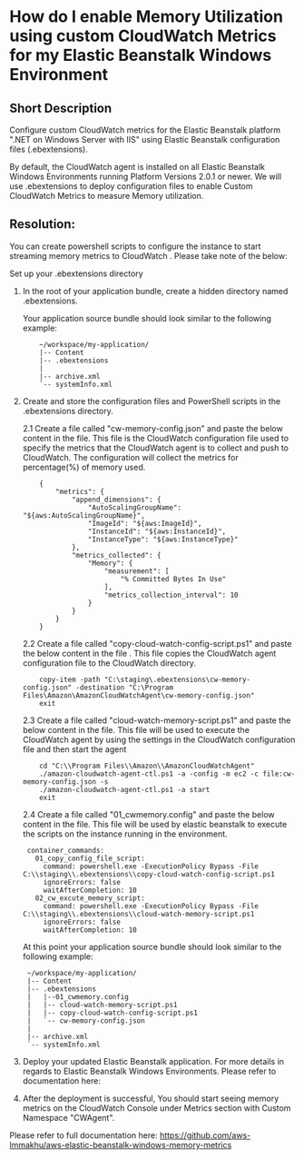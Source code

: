 # How do I enable Memory Utilization using custom CloudWatch Metrics for my Elastic Beanstalk Windows Environment


## Short Description

Configure custom CloudWatch metrics for the Elastic Beanstalk platform ".NET on Windows Server with IIS" using Elastic Beanstalk configuration files (.ebextensions).

By default, the CloudWatch agent is installed on all Elastic Beanstalk Windows Environments running Platform Versions 2.0.1 or newer.  We will use .ebextensions to deploy configuration files to enable  Custom CloudWatch Metrics to measure Memory utilization.

## Resolution:

You can create powershell scripts to configure the instance to start streaming memory metrics to CloudWatch . Please take note of the below:

Set up your .ebextensions directory

1. In the root of your application bundle, create a hidden directory named .ebextensions.

    Your application source bundle should look similar to the following example:

    ``` 
        ~/workspace/my-application/
        |-- Content
        |-- .ebextensions
        |  
        |-- archive.xml
        `-- systemInfo.xml
    ```        

2. Create and store the configuration files and PowerShell scripts in the .ebextensions directory.

    2.1  Create a file called "cw-memory-config.json" and paste the below content in the file. This file is the CloudWatch configuration file used to specify the metrics that the CloudWatch agent is to collect and push to CloudWatch. The configuration will collect the metrics for percentage(%) of memory used.

    ```        
        {
            "metrics": {
                "append_dimensions": {
                    "AutoScalingGroupName": "${aws:AutoScalingGroupName}",
                    "ImageId": "${aws:ImageId}",
                    "InstanceId": "${aws:InstanceId}",
                    "InstanceType": "${aws:InstanceType}"
                },
                "metrics_collected": {
                    "Memory": {
                        "measurement": [
                            "% Committed Bytes In Use"
                        ],
                        "metrics_collection_interval": 10
                    }
                }
            }
        }
    ```

      2.2 Create a file called "copy-cloud-watch-config-script.ps1" and paste the below content in the file . This file copies the CloudWatch agent configuration file to the CloudWatch directory.

    ```
        copy-item -path "C:\staging\.ebextensions\cw-memory-config.json" -destination "C:\Program Files\Amazon\AmazonCloudWatchAgent\cw-memory-config.json"
        exit
    ```

      2.3  Create a file called "cloud-watch-memory-script.ps1" and paste the below content in the file. This file will be used to execute the CloudWatch agent by using the settings in the CloudWatch configuration file and then start the agent

    ```
        cd "C:\\Program Files\\Amazon\\AmazonCloudWatchAgent"     
        ./amazon-cloudwatch-agent-ctl.ps1 -a -config -m ec2 -c file:cw-memory-config.json -s
        ./amazon-cloudwatch-agent-ctl.ps1 -a start
        exit
    ```

      2.4  Create a file called "01_cwmemory.config" and paste the below content in the file. This file will be used by elastic beanstalk to execute the scripts on the instance running in the environment.


        container_commands:
          01_copy_config_file_script:
            command: powershell.exe -ExecutionPolicy Bypass -File C:\\staging\\.ebextensions\\copy-cloud-watch-config-script.ps1
            ignoreErrors: false
            waitAfterCompletion: 10
          02_cw_excute_memory_script:
            command: powershell.exe -ExecutionPolicy Bypass -File C:\\staging\\.ebextensions\\cloud-watch-memory-script.ps1
            ignoreErrors: false
            waitAfterCompletion: 10


    At this point your application source bundle should look similar to the following example:


        ~/workspace/my-application/
        |-- Content
        |-- .ebextensions
        |   |--01_cwmemory.config
        |   |-- cloud-watch-memory-script.ps1
        |   |-- copy-cloud-watch-config-script.ps1
        |   `-- cw-memory-config.json
        |  
        |-- archive.xml
        `-- systemInfo.xml


3. Deploy your updated Elastic Beanstalk application. For more details in regards to Elastic Beanstalk Windows Environments. Please refer to documentation here:

4. After the deployment is successful, You should start seeing memory metrics on the CloudWatch Console under Metrics section with Custom Namespace "CWAgent". 

Please refer to full documentation here: https://github.com/aws-lmmakhu/aws-elastic-beanstalk-windows-memory-metrics
